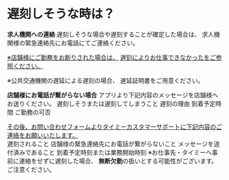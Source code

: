 # 遅刻しそうな時は？
**求人機関への連絡**
遅刻しそうな場合や遅刻することが確定した場合は、
求人機関様の緊急連絡先にお電話にてご連絡ください。

[※店舗様にご勤務をお断りされた場合は、](/faqs/w007d?category=employee)
[遅刻によりお仕事できなかったをご参照ください。](/faqs/w007d?category=employee)		

※公共交通機関の遅延による遅刻の場合、
遅延証明書をご用意ください。

**店舗様にお電話が繋がらない場合**
アプリより下記内容のメッセージを店舗様へお送りください。
遅刻しそうまたは遅刻してしまうこと
遅刻の理由
到着予定時間
ご勤務の可否

[その後、お問い合わせフォームよりタイミーカスタマーサポートに下記内容のご連絡をお願いいたします。](/contacts/new)	
遅刻されること
店舗様の緊急連絡先にお電話が繋がらないこと
メッセージを送付済みであること
到着予定時刻または業務開始時刻
※お仕事先・タイミーへ事前に連絡をせずに遅刻した場合、
**無断欠勤**の扱いとする可能性がございます。
ご注意ください。